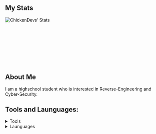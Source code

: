 ## My Stats
<img align="left" alt="ChickenDevs' Stats" src="https://github-readme-stats.vercel.app/api?username=KKB6202&count_private=true&show_icons=true&theme=radical">
<br><br><br><br><br><br><br><br><br>

## About Me
  I am a highschool student who is interested in Reverse-Engineering and Cyber-Security.


## Tools and Launguages:

  <details>
    <summary>Tools</summary>
    
    - Visual Studio 
    
    - Visual Studio Code

    - Replit

    - ChatGPT
    
    
  </details>

  <details>
    <summary>Launguages</summary>
    
    - C++

    - Python

    - HTML,CSS

    - Javascript
  
  </details>

